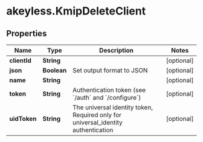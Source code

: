 # akeyless.KmipDeleteClient

## Properties

Name | Type | Description | Notes
------------ | ------------- | ------------- | -------------
**clientId** | **String** |  | [optional] 
**json** | **Boolean** | Set output format to JSON | [optional] 
**name** | **String** |  | [optional] 
**token** | **String** | Authentication token (see &#x60;/auth&#x60; and &#x60;/configure&#x60;) | [optional] 
**uidToken** | **String** | The universal identity token, Required only for universal_identity authentication | [optional] 


